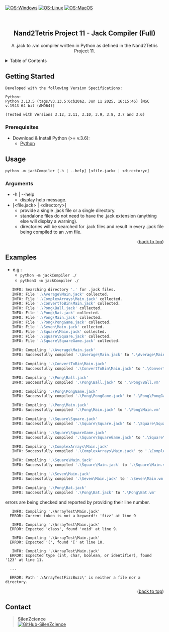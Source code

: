 <div id="top"></div>

[![OS-Windows]][OS-Windows]
[![OS-Linux]][OS-Linux]
[![OS-MacOS]][OS-MacOS]

<br/>
<div align="center">
<h2 align="center">Nand2Tetris Project 11 - Jack Compiler (Full)</h2>
   <p align="center">
      A .jack to .vm compiler written in Python as defined in the Nand2Tetris Project 11.
   </p>
</div>

<details>
   <summary>Table of Contents</summary>
   <ol>
      <li>
         <a href="#getting-started">Getting Started</a>
         <ul>
            <li><a href="#prerequisites">Prerequisites</a></li>
         </ul>
      </li>
      <li><a href="#usage">Usage</a></li>
         <ul>
            <li><a href="#arguments">Arguments</a></li>
         </ul>
      <li><a href="#examples">Examples</a></li>
      <li><a href="#contact">Contact</a></li>
   </ol>
</details>

## Getting Started

```console
Developed with the following Version Specifications:

Python:
Python 3.13.5 (tags/v3.13.5:6cb20a2, Jun 11 2025, 16:15:46) [MSC v.1943 64 bit (AMD64)]

(Tested with Versions 3.12, 3.11, 3.10, 3.9, 3.8, 3.7 and 3.6)
```

### Prerequisites

- Download & Install Python (>= v.3.6):
    - [Python](https://www.python.org/downloads/)

## Usage

```console
python -m jackCompiler [-h | --help] [<file.jack> | <directory>]
```

### Arguments

- -h | --help
    - display help message.
- [\<file.jack\> | \<directory\>]
    - provide a single .jack file or a single directory.
    - standalone files do not need to have the .jack extension (anything else will display a warning).
    - directories will be searched for .jack files and result in every .jack file being compiled to an .vm file.

<p align="right">(<a href="#top">back to top</a>)</p>

## Examples

- e.g.:
    - ```python -m jackCompiler ./```
    - ```python3 -m jackCompiler ./```

```bash
   INFO: Searching directory '.' for .jack files.
   INFO: File '.\Average\Main.jack' collected.
   INFO: File '.\ComplexArrays\Main.jack' collected.
   INFO: File '.\ConvertToBin\Main.jack' collected.
   INFO: File '.\Pong\Ball.jack' collected.
   INFO: File '.\Pong\Bat.jack' collected.
   INFO: File '.\Pong\Main.jack' collected.
   INFO: File '.\Pong\PongGame.jack' collected.
   INFO: File '.\Seven\Main.jack' collected.
   INFO: File '.\Square\Main.jack' collected.
   INFO: File '.\Square\Square.jack' collected.
   INFO: File '.\Square\SquareGame.jack' collected.

   INFO: Compiling '.\Average\Main.jack'
   INFO: Successfully compiled '.\Average\Main.jack' to '.\Average\Main.vm'

   INFO: Compiling '.\ConvertToBin\Main.jack'
   INFO: Successfully compiled '.\ConvertToBin\Main.jack' to '.\ConvertToBin\Main.vm'

   INFO: Compiling '.\Pong\Ball.jack'
   INFO: Successfully compiled '.\Pong\Ball.jack' to '.\Pong\Ball.vm'

   INFO: Compiling '.\Pong\PongGame.jack'
   INFO: Successfully compiled '.\Pong\PongGame.jack' to '.\Pong\PongGame.vm'

   INFO: Compiling '.\Pong\Main.jack'
   INFO: Successfully compiled '.\Pong\Main.jack' to '.\Pong\Main.vm'

   INFO: Compiling '.\Square\Square.jack'
   INFO: Successfully compiled '.\Square\Square.jack' to '.\Square\Square.vm'

   INFO: Compiling '.\Square\SquareGame.jack'
   INFO: Successfully compiled '.\Square\SquareGame.jack' to '.\Square\SquareGame.vm'

   INFO: Compiling '.\ComplexArrays\Main.jack'
   INFO: Successfully compiled '.\ComplexArrays\Main.jack' to '.\ComplexArrays\Main.vm'

   INFO: Compiling '.\Square\Main.jack'
   INFO: Successfully compiled '.\Square\Main.jack' to '.\Square\Main.vm'

   INFO: Compiling '.\Seven\Main.jack'
   INFO: Successfully compiled '.\Seven\Main.jack' to '.\Seven\Main.vm'

   INFO: Compiling '.\Pong\Bat.jack'
   INFO: Successfully compiled '.\Pong\Bat.jack' to '.\Pong\Bat.vm'
```

errors are being checked and reported by providing their line number.


```
   INFO: Compiling '.\ArrayTest\Main.jack'
  ERROR: Current token is not a keyword!: 'fizz' at line 9

   INFO: Compiling '.\ArrayTest\Main.jack'
  ERROR: Expected 'class', found 'void' at line 9.

   INFO: Compiling '.\ArrayTest\Main.jack'
  ERROR: Expected '(', found '[' at line 10.

   INFO: Compiling '.\ArrayTest\Main.jack'
  ERROR: Expected type (int, char, boolean, or identifier), found '123' at line 11.

  ...

  ERROR: Path '.\ArrayTestFizzBuzz\' is neither a file nor a directory.
```

<p align="right">(<a href="#top">back to top</a>)</p>

## Contact

> **SilenZcience** <br/>
[![GitHub-SilenZcience][GitHub-SilenZcience]](https://github.com/SilenZcience)

[GitHub-SilenZcience]: https://img.shields.io/badge/GitHub-SilenZcience-orange

[OS-Windows]: https://img.shields.io/badge/os-windows-green
[OS-Linux]: https://img.shields.io/badge/os-linux-green
[OS-MacOS]: https://img.shields.io/badge/os-macOS-green
